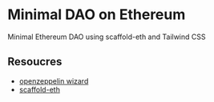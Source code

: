 # Minimal DAO on Ethereum

Minimal Ethereum DAO using scaffold-eth and Tailwind CSS

## Resoucres

* [openzeppelin wizard](https://wizard.openzeppelin.com/)
* [scaffold-eth](https://github.com/scaffold-eth/scaffold-eth)
